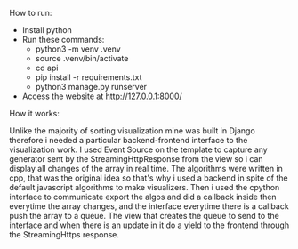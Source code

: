 How to run:
  - Install python
  - Run these commands:
      - python3 -m venv .venv
      - source .venv/bin/activate
      - cd api
      - pip install -r requirements.txt
      - python3 manage.py runserver
  - Access the website at http://127.0.0.1:8000/

How it works:

Unlike the majority of sorting visualization mine was built in Django therefore i needed a particular backend-frontend interface to the visualization work. 
I used Event Source on the template to capture any generator sent by the StreamingHttpResponse from the view so i can display all changes of the array in real time.
The algorithms were written in cpp, that was the original idea so that's why i used a backend in spite of the default javascript algorithms to make visualizers.
Then i used the cpython interface to communicate export the algos and did a callback inside then everytime the array changes, and the interface everytime there is a callback push the array to a queue.
The view that creates the queue to send to the interface and when there is an update in it do a yield to the frontend through the StreamingHttps response.
